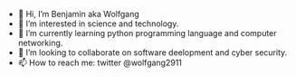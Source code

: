 - 👋 Hi, I’m Benjamin aka Wolfgang
- 👀 I’m interested in science and technology.
- 🌱 I’m currently learning python programming language and computer networking.
- 💞️ I’m looking to collaborate on software deelopment and cyber security. 
- 📫 How to reach me: twitter @wolfgang2911 

<!---
wolfgang2911/wolfgang2911 is a ✨ special ✨ repository because its `README.md` (this file) appears on your GitHub profile.
You can click the Preview link to take a look at your changes.
--->
